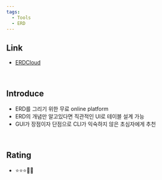 ```yaml
---
tags:
  - Tools
  - ERD
---
```

## Link
- [ERDCloud](https://www.erdcloud.com/)

<br>

## Introduce
- ERD를 그리기 위한 무료 online platform
- ERD의 개념만 알고있다면 직관적인 UI로 테이블 설계 가능
- GUI가 장점이자 단점으로 CLI가 익숙하지 않은 초심자에게 추천
<br>

## Rating
- ⭐️⭐️⭐️🫥🫥